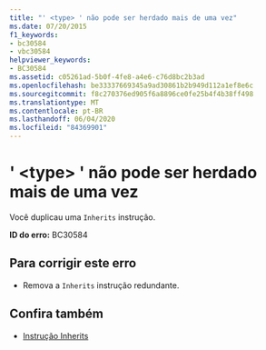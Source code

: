 ```yaml
---
title: "' <type> ' não pode ser herdado mais de uma vez"
ms.date: 07/20/2015
f1_keywords:
- bc30584
- vbc30584
helpviewer_keywords:
- BC30584
ms.assetid: c05261ad-5b0f-4fe8-a4e6-c76d8bc2b3ad
ms.openlocfilehash: be33337669345a9ad30861b2b949d112a1ef8e6c
ms.sourcegitcommit: f8c270376ed905f6a8896ce0fe25b4f4b38ff498
ms.translationtype: MT
ms.contentlocale: pt-BR
ms.lasthandoff: 06/04/2020
ms.locfileid: "84369901"
---
```

# <a name="type-cannot-be-inherited-more-than-once"></a>' \<type> ' não pode ser herdado mais de uma vez
Você duplicau uma `Inherits` instrução.  
  
 **ID do erro:** BC30584  
  
## <a name="to-correct-this-error"></a>Para corrigir este erro  
  
- Remova a `Inherits` instrução redundante.  
  
## <a name="see-also"></a>Confira também

- [Instrução Inherits](../language-reference/statements/inherits-statement.md)
